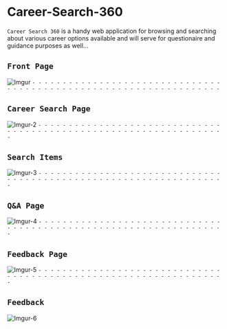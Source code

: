 # Career-Search-360
`Career Search 360` is a handy web application for browsing and searching about various career options available and will serve for questionaire and guidance purposes as well...


## `Front Page`
![Imgur](https://imgur.com/wbAaHk7.jpg)
`- - - - - - - - - - - - - - - - - - - - - - - - - - - - - - - - - - - - - - - - - - - - - - - - - - - - - - - - - - - - - - - - - - `
## `Career Search Page` 
![Imgur-2](https://imgur.com/ne7QXyR.jpg)
`- - - - - - - - - - - - - - - - - - - - - - - - - - - - - - - - - - - - - - - - - - - - - - - - - - - - - - - - - - - - - - - - - - `
## `Search Items`
![Imgur-3](https://imgur.com/dwigX8M.jpg)
`- - - - - - - - - - - - - - - - - - - - - - - - - - - - - - - - - - - - - - - - - - - - - - - - - - - - - - - - - - - - - - - - - - `
## `Q&A Page`
![Imgur-4](https://imgur.com/ipAvT9x.jpg)
`- - - - - - - - - - - - - - - - - - - - - - - - - - - - - - - - - - - - - - - - - - - - - - - - - - - - - - - - - - - - - - - - - - `
## `Feedback Page`
![Imgur-5](https://imgur.com/dsV2t7T.jpg)
`- - - - - - - - - - - - - - - - - - - - - - - - - - - - - - - - - - - - - - - - - - - - - - - - - - - - - - - - - - - - - - - - - - `
## `Feedback`
![Imgur-6](https://imgur.com/1F9PjRB.jpg)
